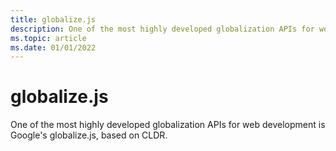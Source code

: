 ```yaml
---
title: globalize.js
description: One of the most highly developed globalization APIs for web development is Google's globalize.js, based on CLDR.
ms.topic: article
ms.date: 01/01/2022
---
```


# globalize.js

One of the most highly developed globalization APIs for web development is Google's globalize.js, based on CLDR.
